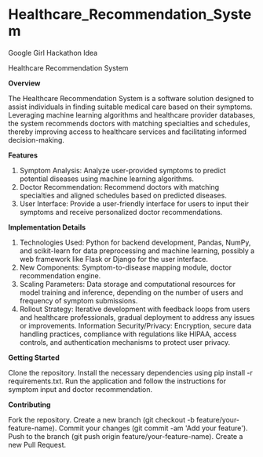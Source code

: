 # Healthcare_Recommendation_System
Google Girl Hackathon Idea


Healthcare Recommendation System

**Overview**

The Healthcare Recommendation System is a software solution designed to assist individuals in finding suitable medical care based on their symptoms. Leveraging machine learning algorithms and healthcare provider databases, the system recommends doctors with matching specialties and schedules, thereby improving access to healthcare services and facilitating informed decision-making.

**Features**

1. Symptom Analysis: Analyze user-provided symptoms to predict potential diseases using machine learning algorithms.
2. Doctor Recommendation: Recommend doctors with matching specialties and aligned schedules based on predicted diseases.
3. User Interface: Provide a user-friendly interface for users to input their symptoms and receive personalized doctor recommendations.

   
**Implementation Details**

1. Technologies Used: Python for backend development, Pandas, NumPy, and scikit-learn for data preprocessing and machine learning, possibly a web framework like Flask or Django for the user interface.
2. New Components: Symptom-to-disease mapping module, doctor recommendation engine.
3. Scaling Parameters: Data storage and computational resources for model training and inference, depending on the number of users and frequency of symptom submissions.
4. Rollout Strategy: Iterative development with feedback loops from users and healthcare professionals, gradual deployment to address any issues or improvements.
Information Security/Privacy: Encryption, secure data handling practices, compliance with regulations like HIPAA, access controls, and authentication mechanisms to protect user privacy.

**Getting Started**

Clone the repository.
Install the necessary dependencies using pip install -r requirements.txt.
Run the application and follow the instructions for symptom input and doctor recommendation.


**Contributing**

Fork the repository.
Create a new branch (git checkout -b feature/your-feature-name).
Commit your changes (git commit -am 'Add your feature').
Push to the branch (git push origin feature/your-feature-name).
Create a new Pull Request.

